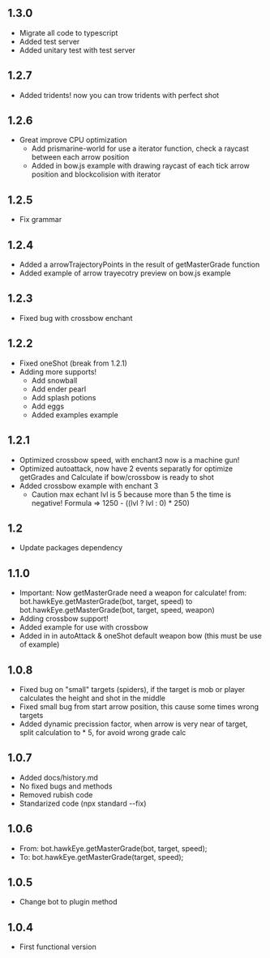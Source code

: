 ## 1.3.0
* Migrate all code to typescript
* Added test server
* Added unitary test with test server

## 1.2.7
* Added tridents! now you can trow tridents with perfect shot
## 1.2.6
* Great improve CPU optimization
    * Add prismarine-world for use a iterator function, check a raycast between each arrow position
    * Added in bow.js example with drawing raycast of each tick arrow position and blockcolision with iterator
## 1.2.5
* Fix grammar
## 1.2.4
* Added a arrowTrajectoryPoints in the result of getMasterGrade function
* Added example of arrow trayecotry preview on bow.js example
## 1.2.3
* Fixed bug with crossbow enchant
## 1.2.2
* Fixed oneShot (break from 1.2.1)
* Adding more supports!
    * Add snowball
    * Add ender pearl
    * Add splash potions
    * Add eggs
    * Added examples example
## 1.2.1
* Optimized crossbow speed, with enchant3 now is a machine gun!
* Optimized autoattack, now have 2 events separatly for optimize getGrades and Calculate if bow/crossbow is ready to shot
* Added crossbow example with enchant 3
    * Caution max echant lvl is 5 because more than 5 the time is negative! Formula => 1250 - ((lvl ? lvl : 0) * 250)
## 1.2
* Update packages dependency
## 1.1.0
* Important: Now getMasterGrade need a weapon for calculate! from: bot.hawkEye.getMasterGrade(bot, target, speed) to  bot.hawkEye.getMasterGrade(bot, target, speed, weapon)
* Adding crossbow support!
* Added example for use with crossbow
* Added in in autoAttack & oneShot default weapon bow (this must be use of example)
## 1.0.8
* Fixed bug on "small" targets (spiders), if the target is mob or player calculates the height and shot in the middle
* Fixed small bug from start arrow position, this cause some times wrong targets
* Added dynamic precission factor, when arrow is very near of target, split calculation to * 5, for avoid wrong grade calc
## 1.0.7
* Added docs/history.md
* No fixed bugs and methods
* Removed rubish code
* Standarized code (npx standard --fix)
## 1.0.6
* From: bot.hawkEye.getMasterGrade(bot, target, speed);
* To: bot.hawkEye.getMasterGrade(target, speed);
## 1.0.5
* Change bot to plugin method
## 1.0.4
* First functional version
